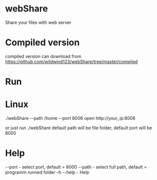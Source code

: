# webShare
Share your files with web server

# Compiled version
compiled version can download from 
https://github.com/wildwind123/webShare/tree/master/compiled
# Run
# Linux 
./webShare --path /home --port 8006
open http://your_ip:8006

or just run ./webShare
default path will be file folder, default port will be 8000

# Help 
--port - select port, default = 8000 
--path - select full path, default = programm runned folder
-h --help - Help
